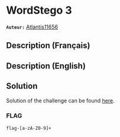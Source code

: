 # WordStego 3
**`Auteur:`** [Atlantis11656](https://github.com/MassinissaDjellouli)

## Description (Français)

## Description (English)

## Solution
Solution of the challenge can be found [here](./Solution/WRITEUP.MD).

### FLAG
`flag-[a-zA-Z0-9]+`